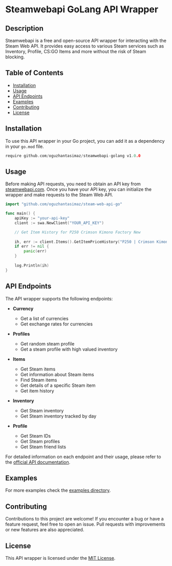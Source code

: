 # Steamwebapi GoLang API Wrapper

## Description

Steamwebapi is a free and open-source API wrapper for interacting with the Steam Web API. It provides easy access to various Steam services such as Inventory, Profile, CS:GO Items and more without the risk of Steam blocking.

## Table of Contents

- [Installation](#installation)
- [Usage](#usage)
- [API Endpoints](#api-endpoints)
- [Examples](#examples)
- [Contributing](#contributing)
- [License](#license)

## Installation

To use this API wrapper in your Go project, you can add it as a dependency in your `go.mod` file.

```go
require github.com/oguzhantasimaz/steamwebapi-golang v1.0.0
```

## Usage

Before making API requests, you need to obtain an API key from [steamwebapi.com](https://www.steamwebapi.com/api/list). Once you have your API key, you can initialize the wrapper and make requests to the Steam Web API.

```go
import "github.com/oguzhantasimaz/steam-web-api-go"

func main() {
    apiKey := "your-api-key"
    client := swa.NewClient("YOUR_API_KEY")

    // Get Item History for P250 Crimson Kimono Factory New
    
    ih, err := client.Items().GetItemPriceHistory("P250 | Crimson Kimono (Factory New)")
    if err != nil {
        panic(err)
    }
    
    log.Println(ih)
}
```

## API Endpoints

The API wrapper supports the following endpoints:

- **Currency**
    - Get a list of currencies
    - Get exchange rates for currencies

- **Profiles**
    - Get random steam profile
    - Get a steam profile with high valued inventory 

- **Items**
    - Get Steam items
    - Get information about Steam items
    - Find Steam items
    - Get details of a specific Steam item
    - Get item history

- **Inventory**
    - Get Steam inventory
    - Get Steam inventory tracked by day

- **Profile**
    - Get Steam IDs
    - Get Steam profiles
    - Get Steam friend lists

For detailed information on each endpoint and their usage, please refer to the [official API documentation](https://www.steamwebapi.com/api/list).

## Examples

For more examples check the [examples directory](https://github.com/oguzhantasimaz/steam-web-api-go/tree/main/examples).

## Contributing

Contributions to this project are welcome! If you encounter a bug or have a feature request, feel free to open an issue. Pull requests with improvements or new features are also appreciated.

## License

This API wrapper is licensed under the [MIT License](LICENSE).

